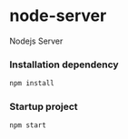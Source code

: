 # node-server
Nodejs Server

### Installation dependency
```sh
npm install
```
### Startup project
```sh
npm start
```